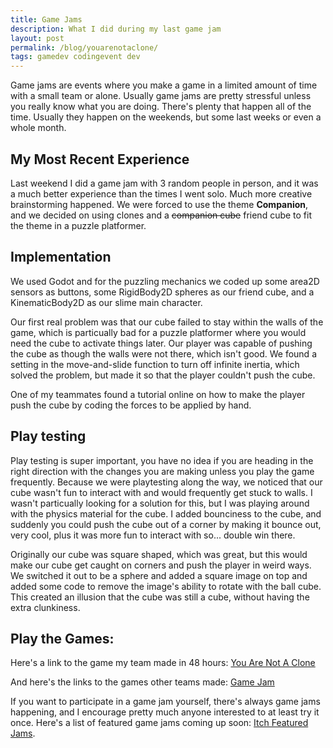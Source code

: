 ```yaml
---
title: Game Jams
description: What I did during my last game jam
layout: post
permalink: /blog/youarenotaclone/
tags: gamedev codingevent dev
---
```


Game jams are events where you make a game in a limited amount of time with a small team or alone. Usually game jams are pretty stressful unless you really know what you are doing. There's plenty that happen all of the time. Usually they happen on the weekends, but some last weeks or even a whole month.

## My Most Recent Experience

Last weekend I did a game jam with 3 random people in person, and it was a much better experience than the times I went solo. Much more creative brainstorming happened. We were forced to use the theme **Companion**, and we decided on using clones and a ~~companion cube~~ friend cube to fit the theme in a puzzle platformer. 

## Implementation

We used Godot and for the puzzling mechanics we coded up some area2D sensors as buttons, some RigidBody2D spheres as our friend cube, and a KinematicBody2D as our slime main character. 

Our first real problem was that our cube failed to stay within the walls of the game, which is particually bad for a puzzle platformer where you would need the cube to activate things later. Our player was capable of pushing the cube as though the walls were not there, which isn't good. We found a setting in the move-and-slide function to turn off infinite inertia, which solved the problem, but made it so that the player couldn't push the cube.

One of my teammates found a tutorial online on how to make the player push the cube by coding the forces to be applied by hand.

## Play testing

Play testing is super important, you have no idea if you are heading in the right direction with the changes you are making unless you play the game frequently. Because we were playtesting along the way, we noticed that our cube wasn't fun to interact with and would frequently get stuck to walls. I wasn't particually looking for a solution for this, but I was playing around with the physics material for the cube. I added bounciness to the cube, and suddenly you could push the cube out of a corner by making it bounce out, very cool, plus it was more fun to interact with so... double win there.

Originally our cube was square shaped, which was great, but this would make our cube get caught on corners and push the player in weird ways. We switched it out to be a sphere and added a square image on top and added some code to remove the image's ability to rotate with the ball cube. This created an illusion that the cube was still a cube, without having the extra clunkiness.

## Play the Games:

Here's a link to the game my team made in 48 hours:
[You Are Not A Clone](https://sire-inc.itch.io/you-are-not-a-clone)

And here's the links to the games other teams made:
[Game Jam](https://itch.io/jam/wgdc-spring-game-jam/entries)

If you want to participate in a game jam yourself, there's always game jams happening, and I encourage pretty much anyone interested to at least try it once. Here's a list of featured game jams coming up soon: [Itch Featured Jams](https://itch.io/jams/upcoming/sort-date/featured).